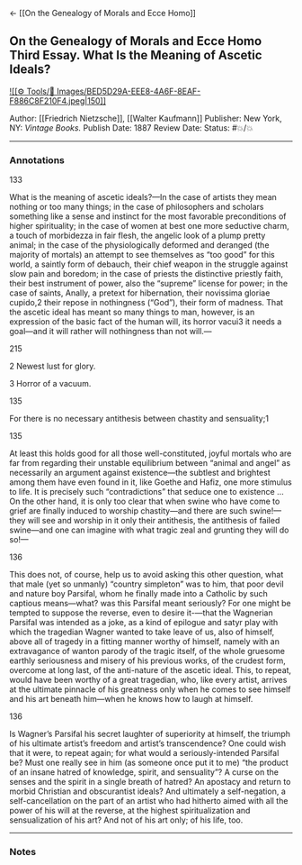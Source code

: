 <- [[On the Genealogy of Morals and Ecce Homo]]

## On the Genealogy of Morals and Ecce Homo Third Essay. What Is the Meaning of Ascetic Ideals?

[ ![[⚙️ Tools/📸 Images/BED5D29A-EEE8-4A6F-8EAF-F886C8F210F4.jpeg|150]] ](https://www.amazon.com/gp/aw/d/B003H4R23O/ref=tmm_kin_swatch_0?ie=UTF8&qid=1682543514&sr=8-1)

Author: [[Friedrich Nietzsche]], [[Walter Kaufmann]]
Publisher: New York, NY: _Vintage Books._
Publish Date: 1887
Review Date:
Status: #💥/💥

___

### Annotations

133

What is the meaning of ascetic ideals?—In the case of artists they mean nothing or too many things; in the case of philosophers and scholars something like a sense and instinct for the most favorable preconditions of higher spirituality; in the case of women at best one more seductive charm, a touch of morbidezza in fair flesh, the angelic look of a plump pretty animal; in the case of the physiologically deformed and deranged (the majority of mortals) an attempt to see themselves as “too good” for this world, a saintly form of debauch, their chief weapon in the struggle against slow pain and boredom; in the case of priests the distinctive priestly faith, their best instrument of power, also the “supreme” license for power; in the case of saints, Anally, a pretext for hibernation, their novissima gloriae cupido,2 their repose in nothingness (“God”), their form of madness. That the ascetic ideal has meant so many things to man, however, is an expression of the basic fact of the human will, its horror vacui3 it needs a goal—and it will rather will nothingness than not will.—

215

2 Newest lust for glory.

3 Horror of a vacuum.

135

For there is no necessary antithesis between chastity and sensuality;1

135

At least this holds good for all those well-constituted, joyful mortals who are far from regarding their unstable equilibrium between “animal and angel” as necessarily an argument against existence—the subtlest and brightest among them have even found in it, like Goethe and Hafiz, one more stimulus to life. It is precisely such “contradictions” that seduce one to existence … On the other hand, it is only too clear that when swine who have come to grief are finally induced to worship chastity—and there are such swine!—they will see and worship in it only their antithesis, the antithesis of failed swine—and one can imagine with what tragic zeal and grunting they will do so!—

136

This does not, of course, help us to avoid asking this other question, what that male (yet so unmanly) “country simpleton” was to him, that poor devil and nature boy Parsifal, whom he finally made into a Catholic by such captious means—what? was this Parsifal meant seriously? For one might be tempted to suppose the reverse, even to desire it-—that the Wagnerian Parsifal was intended as a joke, as a kind of epilogue and satyr play with which the tragedian Wagner wanted to take leave of us, also of himself, above all of tragedy in a fitting manner worthy of himself, namely with an extravagance of wanton parody of the tragic itself, of the whole gruesome earthly seriousness and misery of his previous works, of the crudest form, overcome at long last, of the anti-nature of the ascetic ideal. This, to repeat, would have been worthy of a great tragedian, who, like every artist, arrives at the ultimate pinnacle of his greatness only when he comes to see himself and his art beneath him—when he knows how to laugh at himself.

136

Is Wagner’s Parsifal his secret laughter of superiority at himself, the triumph of his ultimate artist’s freedom and artist’s transcendence? One could wish that it were, to repeat again; for what would a seriously-intended Parsifal be? Must one really see in him (as someone once put it to me) “the product of an insane hatred of knowledge, spirit, and sensuality”? A curse on the senses and the spirit in a single breath of hatred? An apostacy and return to morbid Christian and obscurantist ideals? And ultimately a self-negation, a self-cancellation on the part of an artist who had hitherto aimed with all the power of his will at the reverse, at the highest spiritualization and sensualization of his art? And not of his art only; of his life, too.

___

### Notes

